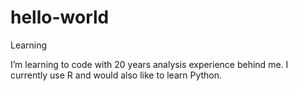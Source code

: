 # hello-world
Learning

I’m learning to code with 20 years analysis experience behind me. I currently use R and would also like to learn Python.
